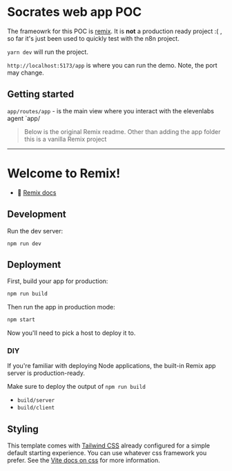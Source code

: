 # Socrates web app POC

The frameowrk for this POC is [remix](https://remix.run/docs). It is **not** a production ready project :( , so far it's just been used to quickly test with the n8n project.

`yarn dev` will run the project.

`http://localhost:5173/app` is where you can run the demo. Note, the port may change.

## Getting started

`app/routes/app` - is the main view where you interact with the elevenlabs agent
`app/

> Below is the original Remix readme. Other than adding the app folder this is a vanilla Remix project

---

# Welcome to Remix!

- 📖 [Remix docs](https://remix.run/docs)

## Development

Run the dev server:

```shellscript
npm run dev
```

## Deployment

First, build your app for production:

```sh
npm run build
```

Then run the app in production mode:

```sh
npm start
```

Now you'll need to pick a host to deploy it to.

### DIY

If you're familiar with deploying Node applications, the built-in Remix app server is production-ready.

Make sure to deploy the output of `npm run build`

- `build/server`
- `build/client`

## Styling

This template comes with [Tailwind CSS](https://tailwindcss.com/) already configured for a simple default starting experience. You can use whatever css framework you prefer. See the [Vite docs on css](https://vitejs.dev/guide/features.html#css) for more information.
